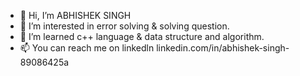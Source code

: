 - 👋 Hi, I’m ABHISHEK SINGH
- 👀 I’m interested in error solving & solving question.
- 🌱 I’m learned c++ language & data structure and algorithm.
- 📫 You can reach me on linkedln linkedin.com/in/abhishek-singh-89086425a

<!---
2ABHI004/2ABHI004 is a ✨ special ✨ repository because its `README.md` (this file) appears on your GitHub profile.
You can click the Preview link to take a look at your changes.
--->
